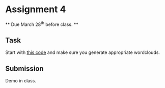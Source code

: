 # Assignment 4
** Due March 28<sup>th</sup> before class. **

## Task

Start with
[this
code](https://github.com/tejaswigowda/ame2202018/tree/master/wordCloud)
and make sure you generate appropriate wordclouds.

## Submission
Demo in class.
